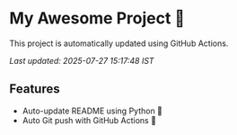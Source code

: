 # My Awesome Project 🚀

This project is automatically updated using GitHub Actions.

_Last updated: 2025-07-27 15:17:48 IST_

## Features
- Auto-update README using Python 🐍
- Auto Git push with GitHub Actions 🤖
